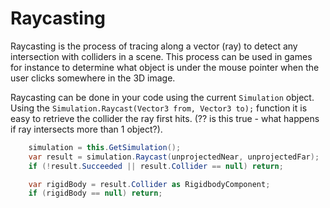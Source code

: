 # Raycasting

Raycasting is the process of tracing along a vector (ray) to detect any intersection with colliders in a scene. This process can be used in games for instance to determine what object is under the mouse pointer when the user clicks somewhere in the 3D image.

Raycasting can be done in your code using the current ```Simulation``` object. Using the ```Simulation.Raycast(Vector3 from, Vector3 to);``` function it is easy to retrieve the collider the ray first hits. (?? is this true - what happens if ray intersects more than 1 object?).

```cs
    simulation = this.GetSimulation();
    var result = simulation.Raycast(unprojectedNear, unprojectedFar);
    if (!result.Succeeded || result.Collider == null) return;

    var rigidBody = result.Collider as RigidbodyComponent;
    if (rigidBody == null) return;
```
